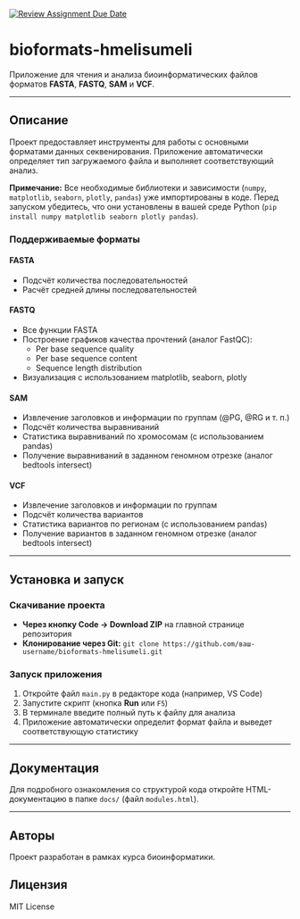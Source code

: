 [![Review Assignment Due Date](https://classroom.github.com/assets/deadline-readme-button-22041afd0340ce965d47ae6ef1cefeee28c7c493a6346c4f15d667ab976d596c.svg)](https://classroom.github.com/a/I6I1ViQv)
# bioformats-hmelisumeli

Приложение для чтения и анализа биоинформатических файлов форматов **FASTA**, **FASTQ**, **SAM** и **VCF**.

---

## Описание

Проект предоставляет инструменты для работы с основными форматами данных секвенирования. Приложение автоматически определяет тип загружаемого файла и выполняет соответствующий анализ.

**Примечание:** Все необходимые библиотеки и зависимости (`numpy`, `matplotlib`, `seaborn`, `plotly`, `pandas`) уже импортированы в коде. Перед запуском убедитесь, что они установлены в вашей среде Python (`pip install numpy matplotlib seaborn plotly pandas`).

### Поддерживаемые форматы

#### FASTA
- Подсчёт количества последовательностей
- Расчёт средней длины последовательностей

#### FASTQ
- Все функции FASTA
- Построение графиков качества прочтений (аналог FastQC):
  - Per base sequence quality
  - Per base sequence content
  - Sequence length distribution
- Визуализация с использованием matplotlib, seaborn, plotly

#### SAM
- Извлечение заголовков и информации по группам (@PG, @RG и т. п.)
- Подсчёт количества выравниваний
- Статистика выравниваний по хромосомам (с использованием pandas)
- Получение выравниваний в заданном геномном отрезке (аналог bedtools intersect)

#### VCF
- Извлечение заголовков и информации по группам
- Подсчёт количества вариантов
- Статистика вариантов по регионам (с использованием pandas)
- Получение вариантов в заданном геномном отрезке (аналог bedtools intersect)

---

## Установка и запуск

### Скачивание проекта

- **Через кнопку Code → Download ZIP** на главной странице репозитория
- **Клонирование через Git:** `git clone https://github.com/ваш-username/bioformats-hmelisumeli.git`

### Запуск приложения

1. Откройте файл `main.py` в редакторе кода (например, VS Code)
2. Запустите скрипт (кнопка **Run** или `F5`)
3. В терминале введите полный путь к файлу для анализа
4. Приложение автоматически определит формат файла и выведет соответствующую статистику

---

## Документация

Для подробного ознакомления со структурой кода откройте HTML-документацию в папке `docs/` (файл `modules.html`).

---

## Авторы

Проект разработан в рамках курса биоинформатики.

## Лицензия

MIT License
